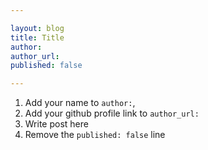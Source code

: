 ```yaml
---

layout: blog
title: Title
author:
author_url:
published: false

---
```


1. Add your name to `author:`,
2. Add your github profile link to `author_url:`
3. Write post here
4. Remove the `published: false` line
